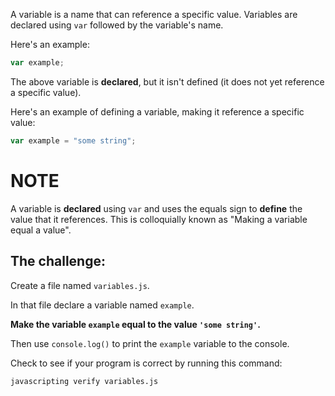 A variable is a name that can reference a specific value. Variables are declared using `var` followed by the variable's name.

Here's an example:

```js
var example;
```

The above variable is **declared**, but it isn't defined (it does not yet reference a specific value).

Here's an example of defining a variable, making it reference a specific value:

```js
var example = "some string";
```

# NOTE

A variable is **declared** using `var` and uses the equals sign to **define** the value that it references. This is colloquially known as "Making a variable equal a value".

## The challenge:

Create a file named `variables.js`.

In that file declare a variable named `example`.

**Make the variable `example` equal to the value `'some string'`.**

Then use `console.log()` to print the `example` variable to the console.

Check to see if your program is correct by running this command:

`javascripting verify variables.js`
